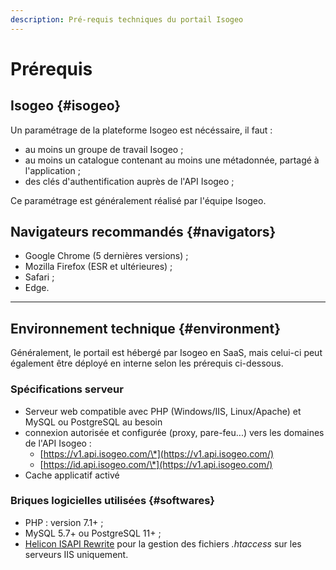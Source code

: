```yaml
---
description: Pré-requis techniques du portail Isogeo
---
```

# Prérequis

## Isogeo {#isogeo}

Un paramétrage de la plateforme Isogeo est nécéssaire, il faut : 

* au moins un groupe de travail Isogeo ;
* au moins un catalogue contenant au moins une métadonnée, partagé à l'application ;
* des clés d'authentification auprès de l'API Isogeo ;

Ce paramétrage est généralement réalisé par l'équipe Isogeo.

## Navigateurs recommandés {#navigators}

* Google Chrome \(5 dernières versions\) ;
* Mozilla Firefox \(ESR et ultérieures\) ;
* Safari ;
* Edge.

---

## Environnement technique {#environment}

Généralement, le portail est hébergé par Isogeo en SaaS, mais celui-ci peut également être déployé en interne selon les prérequis ci-dessous. 

### Spécifications serveur

* Serveur web compatible avec PHP (Windows/IIS, Linux/Apache) et MySQL ou PostgreSQL au besoin
* connexion autorisée et configurée \(proxy, pare-feu...\) vers les domaines de l'API Isogeo :
  * [https://v1.api.isogeo.com/\*](https://v1.api.isogeo.com/)
  * [https://id.api.isogeo.com/\*](https://v1.api.isogeo.com/)
* Cache applicatif activé

### Briques logicielles utilisées {#softwares}

* PHP : version 7.1+ ; 
* MySQL 5.7+ ou PostgreSQL 11+ ;
* [Helicon ISAPI Rewrite](http://www.helicontech.com/isapi_rewrite/) pour la gestion des fichiers *.htaccess* sur les serveurs IIS uniquement.